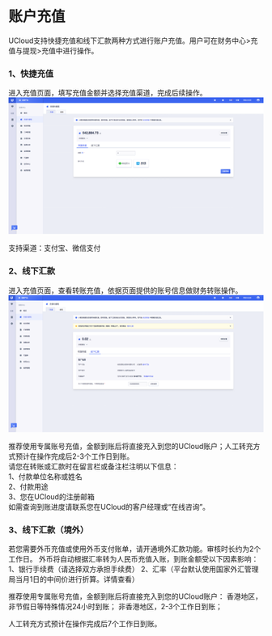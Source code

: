 

# 账户充值

UCloud支持快捷充值和线下汇款两种方式进行账户充值。用户可在财务中心\>充值与提现\>充值中进行操作。


### 1、快捷充值

进入充值页面，填写充值金额并选择充值渠道，完成后续操作。
![image](/images/topup.png)

支持渠道：支付宝、微信支付

### 2、线下汇款

进入充值页面，查看转账充值，依据页面提供的账号信息做财务转账操作。  
![image](/images/transfer.png)

推荐使用专属账号充值，金额到账后将直接充入到您的UCloud账户；人工转充方式预计在操作完成后2-3个工作日到账。  
请您在转账或汇款时在留言栏或备注栏注明以下信息：  
1、付款单位名称或姓名  
2、付款用途  
3、您在UCloud的注册邮箱  
如需查询到账进度请联系您在UCloud的客户经理或“在线咨询”。

### 3、线下汇款（境外）

若您需要外币充值或使用外币支付账单，请开通境外汇款功能。审核时长约为2个工作日。
外币将自动根据汇率转为人民币充值入账，到账金额受以下因素影响：
1、银行手续费（请选择双方承担手续费）
2、汇率（平台默认使用国家外汇管理局当月1日的中间价进行折算。详情查看）

推荐使用专属账号充值，金额到账后将直接充入到您的UCloud账户：
香港地区，非节假日等特殊情况24小时到账；
非香港地区，2-3个工作日到账；

人工转充方式预计在操作完成后7个工作日到账。  
